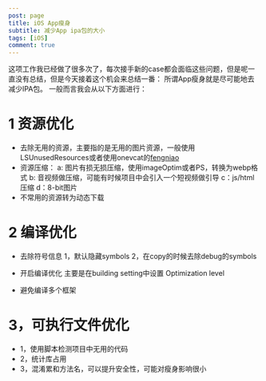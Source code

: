 ```yaml
---
post: page
title: iOS App瘦身
subtitle: 减少App ipa包的大小
tags: [iOS]
comment: true
---
```

这项工作我已经做了很多次了，每次接手新的case都会面临这些问题，但是呢一直没有总结，但是今天接着这个机会来总结一番：
所谓App瘦身就是尽可能地去减少IPA包。
一般而言我会从以下方面进行：

# 1 资源优化
* 去除无用的资源，主要指的是无用的图片资源，一般使用LSUnusedResources或者使用onevcat的[fengniao](https://github.com/onevcat/fengniao)
* 资源压缩：
a: 图片有损无损压缩，使用imageOptim或者PS，转换为webp格式
b: 音视频做压缩，可能有时候项目中会引入一个短视频做引导
c：js/html压缩
d：8-bit图片
* 不常用的资源转为动态下载
# 2 编译优化

* 去除符号信息
1，默认隐藏symbols
2，在copy的时候去除debug的symbols

* 开启编译优化
主要是在building setting中设置 Optimization level

* 避免编译多个框架

#  3，可执行文件优化
* 1，使用脚本检测项目中无用的代码
* 2，统计库占用
* 3，混淆累和方法名，可以提升安全性，可能对瘦身影响很小
 



